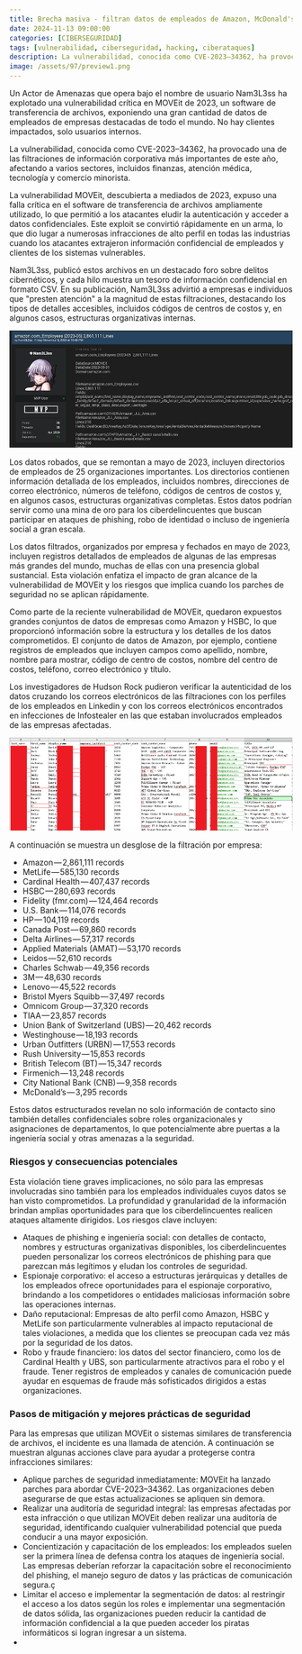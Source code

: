 ```yaml
---
title: Brecha masiva - filtran datos de empleados de Amazon, McDonald's, HSBC, HP y potencialmente otras 1.000 empresas
date: 2024-11-13 09:00:00 
categories: [CIBERSEGURIDAD]
tags: [vulnerabilidad, ciberseguridad, hacking, ciberataques]
description: La vulnerabilidad, conocida como CVE-2023–34362, ha provocado una de las filtraciones de información corporativa más importantes de este año
image: /assets/97/preview1.png
---
```

Un Actor de Amenazas que opera bajo el nombre de usuario Nam3L3ss ha explotado una vulnerabilidad crítica en MOVEit de 2023, un software de transferencia de archivos, exponiendo una gran cantidad de datos de empleados de empresas destacadas de todo el mundo. No hay clientes impactados, solo usuarios internos.

La vulnerabilidad, conocida como CVE-2023–34362, ha provocado una de las filtraciones de información corporativa más importantes de este año, afectando a varios sectores, incluidos finanzas, atención médica, tecnología y comercio minorista.

La vulnerabilidad MOVEit, descubierta a mediados de 2023, expuso una falla crítica en el software de transferencia de archivos ampliamente utilizado, lo que permitió a los atacantes eludir la autenticación y acceder a datos confidenciales. Este exploit se convirtió rápidamente en un arma, lo que dio lugar a numerosas infracciones de alto perfil en todas las industrias cuando los atacantes extrajeron información confidencial de empleados y clientes de los sistemas vulnerables.

Nam3L3ss, publicó estos archivos en un destacado foro sobre delitos cibernéticos, y cada hilo muestra un tesoro de información confidencial en formato CSV. En su publicación, Nam3L3ss advirtió a empresas e individuos que "presten atención" a la magnitud de estas filtraciones, destacando los tipos de detalles accesibles, incluidos códigos de centros de costos y, en algunos casos, estructuras organizativas internas.

![Imagen 00](/assets/97/097-01.png)

Los datos robados, que se remontan a mayo de 2023, incluyen directorios de empleados de 25 organizaciones importantes. Los directorios contienen información detallada de los empleados, incluidos nombres, direcciones de correo electrónico, números de teléfono, códigos de centros de costos y, en algunos casos, estructuras organizativas completas. Estos datos podrían servir como una mina de oro para los ciberdelincuentes que buscan participar en ataques de phishing, robo de identidad o incluso de ingeniería social a gran escala.

Los datos filtrados, organizados por empresa y fechados en mayo de 2023, incluyen registros detallados de empleados de algunas de las empresas más grandes del mundo, muchas de ellas con una presencia global sustancial. Esta violación enfatiza el impacto de gran alcance de la vulnerabilidad de MOVEit y los riesgos que implica cuando los parches de seguridad no se aplican rápidamente.

Como parte de la reciente vulnerabilidad de MOVEit, quedaron expuestos grandes conjuntos de datos de empresas como Amazon y HSBC, lo que proporcionó información sobre la estructura y los detalles de los datos comprometidos. El conjunto de datos de Amazon, por ejemplo, contiene registros de empleados que incluyen campos como apellido, nombre, nombre para mostrar, código de centro de costos, nombre del centro de costos, teléfono, correo electrónico y título.

Los investigadores de Hudson Rock pudieron verificar la autenticidad de los datos cruzando los correos electrónicos de las filtraciones con los perfiles de los empleados en Linkedin y con los correos electrónicos encontrados en infecciones de Infostealer en las que estaban involucrados empleados de las empresas afectadas.

![Imagen 00](/assets/97/097-02.png)

A continuación se muestra un desglose de la filtración por empresa:

- Amazon — 2,861,111 records
- MetLife — 585,130 records
- Cardinal Health — 407,437 records
- HSBC — 280,693 records
- Fidelity (fmr.com) — 124,464 records
- U.S. Bank — 114,076 records
- HP — 104,119 records
- Canada Post — 69,860 records
- Delta Airlines — 57,317 records
- Applied Materials (AMAT) — 53,170 records
- Leidos — 52,610 records
- Charles Schwab — 49,356 records
- 3M — 48,630 records
- Lenovo — 45,522 records
- Bristol Myers Squibb — 37,497 records
- Omnicom Group — 37,320 records
- TIAA — 23,857 records
- Union Bank of Switzerland (UBS) — 20,462 records
- Westinghouse — 18,193 records
- Urban Outfitters (URBN) — 17,553 records
- Rush University — 15,853 records
- British Telecom (BT) — 15,347 records
- Firmenich — 13,248 records
- City National Bank (CNB) — 9,358 records
- McDonald’s — 3,295 records

Estos datos estructurados revelan no solo información de contacto sino también detalles confidenciales sobre roles organizacionales y asignaciones de departamentos, lo que potencialmente abre puertas a la ingeniería social y otras amenazas a la seguridad.

### Riesgos y consecuencias potenciales

Esta violación tiene graves implicaciones, no sólo para las empresas involucradas sino también para los empleados individuales cuyos datos se han visto comprometidos. La profundidad y granularidad de la información brindan amplias oportunidades para que los ciberdelincuentes realicen ataques altamente dirigidos. Los riesgos clave incluyen:

- Ataques de phishing e ingeniería social: con detalles de contacto, nombres y estructuras organizativas disponibles, los ciberdelincuentes pueden personalizar los correos electrónicos de phishing para que parezcan más legítimos y eludan los controles de seguridad.
- Espionaje corporativo: el acceso a estructuras jerárquicas y detalles de los empleados ofrece oportunidades para el espionaje corporativo, brindando a los competidores o entidades maliciosas información sobre las operaciones internas.
- Daño reputacional: Empresas de alto perfil como Amazon, HSBC y MetLife son particularmente vulnerables al impacto reputacional de tales violaciones, a medida que los clientes se preocupan cada vez más por la seguridad de los datos.
- Robo y fraude financiero: los datos del sector financiero, como los de Cardinal Health y UBS, son particularmente atractivos para el robo y el fraude. Tener registros de empleados y canales de comunicación puede ayudar en esquemas de fraude más sofisticados dirigidos a estas organizaciones.

###  Pasos de mitigación y mejores prácticas de seguridad

Para las empresas que utilizan MOVEit o sistemas similares de transferencia de archivos, el incidente es una llamada de atención. A continuación se muestran algunas acciones clave para ayudar a protegerse contra infracciones similares:

- Aplique parches de seguridad inmediatamente: MOVEit ha lanzado parches para abordar CVE-2023–34362. Las organizaciones deben asegurarse de que estas actualizaciones se apliquen sin demora.
- Realizar una auditoría de seguridad integral: las empresas afectadas por esta infracción o que utilizan MOVEit deben realizar una auditoría de seguridad, identificando cualquier vulnerabilidad potencial que pueda conducir a una mayor exposición.
- Concientización y capacitación de los empleados: los empleados suelen ser la primera línea de defensa contra los ataques de ingeniería social. Las empresas deberían reforzar la capacitación sobre el reconocimiento del phishing, el manejo seguro de datos y las prácticas de comunicación segura.ç
- Limitar el acceso e implementar la segmentación de datos: al restringir el acceso a los datos según los roles e implementar una segmentación de datos sólida, las organizaciones pueden reducir la cantidad de información confidencial a la que pueden acceder los piratas informáticos si logran ingresar a un sistema.
- 
